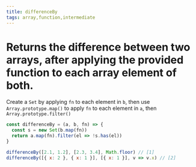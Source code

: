 ```yaml
---
title: differenceBy
tags: array,function,intermediate
---
```


# Returns the difference between two arrays, after applying the provided function to each array element of both.

Create a `Set` by applying `fn` to each element in `b`, then use `Array.prototype.map()` to apply `fn` to each element in `a`, then `Array.prototype.filter()`

```js
const differenceBy = (a, b, fn) => {
  const s = new Set(b.map(fn))
  return a.map(fn).filter(el => !s.has(el))
}
```

```js
differenceBy([2.1, 1.2], [2.3, 3.4], Math.floor) // [1]
differenceBy([{ x: 2 }, { x: 1 }], [{ x: 1 }], v => v.x) // [2]
```
